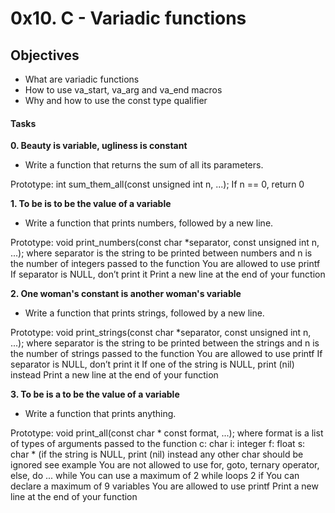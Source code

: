 # 0x10. C - Variadic functions

## Objectives
+ What are variadic functions
+ How to use va_start, va_arg and va_end macros
+ Why and how to use the const type qualifier

#### Tasks

**0. Beauty is variable, ugliness is constant**
+ Write a function that returns the sum of all its parameters.

Prototype: int sum_them_all(const unsigned int n, ...);
If n == 0, return 0

**1. To be is to be the value of a variable**
+ Write a function that prints numbers, followed by a new line.

Prototype: void print_numbers(const char *separator, const unsigned int n, ...);
where separator is the string to be printed between numbers
and n is the number of integers passed to the function
You are allowed to use printf
If separator is NULL, don’t print it
Print a new line at the end of your function

**2. One woman's constant is another woman's variable**
+ Write a function that prints strings, followed by a new line.

Prototype: void print_strings(const char *separator, const unsigned int n, ...);
where separator is the string to be printed between the strings
and n is the number of strings passed to the function
You are allowed to use printf
If separator is NULL, don’t print it
If one of the string is NULL, print (nil) instead
Print a new line at the end of your function

**3. To be is a to be the value of a variable**
+ Write a function that prints anything.

Prototype: void print_all(const char * const format, ...);
where format is a list of types of arguments passed to the function
c: char
i: integer
f: float
s: char * (if the string is NULL, print (nil) instead
any other char should be ignored
see example
You are not allowed to use for, goto, ternary operator, else, do ... while
You can use a maximum of
2 while loops
2 if
You can declare a maximum of 9 variables
You are allowed to use printf
Print a new line at the end of your function
